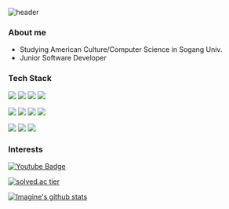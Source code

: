 ![header](https://capsule-render.vercel.app/api?type=waving&color=gradient&height=300&section=header&text=Imagination&fontSize=90&fontAlign=60)


### About me
* Studying American Culture/Computer Science in Sogang Univ.
* Junior Software Developer

### Tech Stack
<img src=https://img.shields.io/badge/-C%2FC%2B%2B-lightgrey /> <img src=https://img.shields.io/badge/-Python-lightgrey /> <img src=https://img.shields.io/badge/-Java-lightgrey /> <img src=https://img.shields.io/badge/-C%23-lightgrey />

<img src=https://img.shields.io/badge/-Django-blue /> <img src=https://img.shields.io/badge/-HTML-blue /> <img src=https://img.shields.io/badge/-CSS-blue /> <img src=https://img.shields.io/badge/-Unity-blue />

<img src=https://img.shields.io/badge/-MySQL-yellow /> <img src=https://img.shields.io/badge/-Git-yellow /> <img src=https://img.shields.io/badge/-GitHub-yellow />

### Interests
[![Youtube Badge](https://img.shields.io/badge/Youtube-ff0000?style=flat-square&logo=youtube&link=https://www.youtube.com/channel/UC9mnfNKgLvOO89HUWrrZSSQ)](https://www.youtube.com/channel/UC9mnfNKgLvOO89HUWrrZSSQ)


[![solved.ac tier](http://mazassumnida.wtf/api/generate_badge?boj=hj0816hj)](https://solved.ac/hj0816hj)



[![Imagine's github stats](https://github-readme-stats.vercel.app/api?username=ImagineHJ)](https://github.com/ImagineHJ/github-readme-stats)

